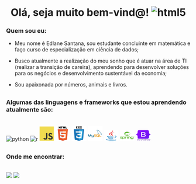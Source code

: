 <h1 align="center"> Olá, seja muito bem-vind@!  <img src="https://user-images.githubusercontent.com/92332100/193705726-10324673-1d8e-430e-bcd8-043f668264b4.gif" alt="html5" width="90" height="90"/></h1>

<h3>Quem sou eu:</h3>

- Meu nome é Edlane Santana, sou estudante concluinte em matemática e faço curso de especialização em ciência de dados; 
 
- Busco atualmente a realização do meu sonho que é atuar na área de TI (realizar a transição de careira), aprendendo para desenvolver soluções para os negócios e desenvolvimento sustentável da economia;

- Sou apaixonada por números, animais e livros.

  ##

 <h3>Algumas das linguagens e frameworks que estou aprendendo atualmente são: <br /> <br /></h3>


<p align="left">
<img src="https://user-images.githubusercontent.com/92332100/193705035-c93d6b0b-471f-49b5-a2ea-ecd6a4bf7b42.png" alt="python" width="40" height="40"/> 
<img src="https://user-images.githubusercontent.com/92332100/193703539-32cc9783-47b9-4abf-91e5-668b4bf2f245.png" alt="r" width="40" height="40"/> 
<img src="https://github.com/devicons/devicon/blob/master/icons/javascript/javascript-original.svg" alt="javascript" width="40" height="40"/>

<img src="https://github.com/devicons/devicon/blob/master/icons/html5/html5-original-wordmark.svg" alt="html5" width="40" height="40"/> 
<img src="https://github.com/devicons/devicon/blob/master/icons/css3/css3-original-wordmark.svg" alt="css3" width="40" height="40"/> 
<img src="https://github.com/devicons/devicon/blob/master/icons/mysql/mysql-original-wordmark.svg" alt="mysql" width="40" height="40"/>
<img src="https://github.com/devicons/devicon/blob/master/icons/java/java-original.svg" alt="Java" height="30" width="40">
<img src="https://github.com/devicons/devicon/blob/master/icons/spring/spring-original-wordmark.svg" alt="Spring" height="30" width="40">
<img src="https://github.com/devicons/devicon/blob/master/icons/bootstrap/bootstrap-original-wordmark.svg" alt="Bootstrap" height="30" width="40">
</p>

##
<div> 
  <h3>Onde me encontrar:</h3>
    <br>
  <a href = "mailto:edlane.lima064@gmail.com"><img src="https://img.shields.io/badge/-Gmail-%23333?style=for-the-badge&logo=gmail&logoColor=white" target="_blank"></a>
  <a href = "https://www.linkedin.com/in/edlane-santana/" target="_blank"><img src="https://img.shields.io/badge/-LinkedIn-%230077B5?style=for-the-badge&logo=linkedin&logoColor=white" target="_blank"></a> 
</div>  


